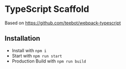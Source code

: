 # TypeScript Scaffold

Based on https://github.com/teebot/webpack-typescript

## Installation

- Install with `npm i`
- Start with `npm run start` 
- Production Build with `npm run build`